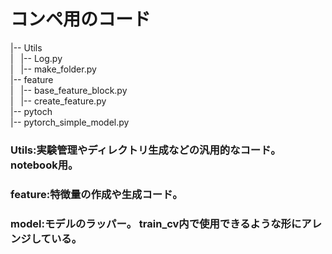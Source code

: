 # コンペ用のコード
|-- Utils  
|   |-- Log.py  
|   |-- make_folder.py  
|-- feature  
|   |-- base_feature_block.py  
|   |-- create_feature.py  
|-- pytoch  
    |-- pytorch_simple_model.py  
    
### Utils:実験管理やディレクトリ生成などの汎用的なコード。notebook用。
### feature:特徴量の作成や生成コード。
### model:モデルのラッパー。 train_cv内で使用できるような形にアレンジしている。


